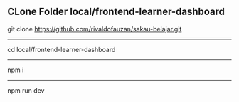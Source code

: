 ## CLone Folder local/frontend-learner-dashboard

git clone https://github.com/rivaldofauzan/sakau-belajar.git

---

cd local/frontend-learner-dashboard

---

npm i

---

npm run dev
